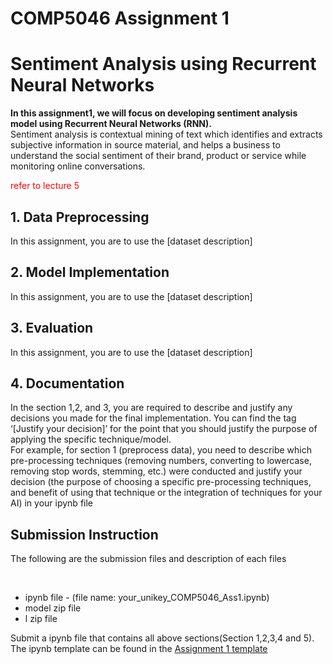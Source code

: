 # COMP5046 Assignment 1

<h1>Sentiment Analysis using Recurrent Neural Networks</h1>
<p><b>In this assignment1, we will focus on developing sentiment analysis model using Recurrent Neural Networks (RNN). </b><br/>
Sentiment analysis is contextual mining of text which identifies and extracts subjective information in source material, and helps a business to understand the social sentiment of their brand, product or service while monitoring online conversations. <p style="color:red">refer to lecture 5</p></p>


<h2>1. Data Preprocessing</h2>
<p>In this assignment, you are to use the [dataset description]</p>
 


<h2>2. Model Implementation</h2>
<p>In this assignment, you are to use the [dataset description]</p>


<h2>3. Evaluation</h2>
<p>In this assignment, you are to use the [dataset description]</p>


<h2>4. Documentation</h2>
<p>In the section 1,2, and 3, you are required to describe and justify any decisions you made for the final implementation. You can find the tag ‘[Justify your decision]’ for the point that you should justify the purpose of applying the specific technique/model.<br/>
For example, for section 1 (preprocess data), you need to describe which pre-processing techniques (removing numbers, converting to lowercase, removing stop words, stemming, etc.) were conducted and justify your decision (the purpose of choosing a specific pre-processing techniques, and benefit of using that technique or the integration of techniques for your AI) in your ipynb file</p>
  


<h2>Submission Instruction</h2>
<p>The following are the submission files and description of each files</p><br/>
<ul>
  <li>ipynb file - (file name: your_unikey_COMP5046_Ass1.ipynb)</li>
  <li>model zip file</li>
  <li>l zip file</li>
</ul>

<p>Submit a ipynb file that contains all above sections(Section 1,2,3,4 and 5).<br/>
  The ipynb template can be found in the <a href="https://colab.research.google.com/drive/1A6azpUOCUU923JF5B4v7t2pNSzLAQ20t?usp=sharing">Assignment 1 template</a></p>
